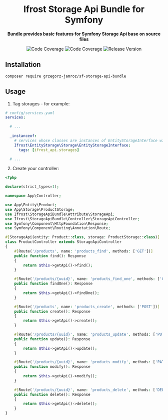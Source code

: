 <h1 align="center">Ifrost Storage Api Bundle for Symfony</h1>

<p align="center">
    <strong>Bundle provides basic features for Symfony Storage Api base on source files</strong>
</p>

<p align="center">
    <img src="https://img.shields.io/badge/php->=8.1-blue?colorB=%238892BF" alt="Code Coverage">  
    <img src="https://img.shields.io/badge/coverage-100%25-brightgreen" alt="Code Coverage">   
    <img src="https://img.shields.io/badge/release-v6.1.1-blue" alt="Release Version">   
</p>

## Installation

```
composer require grzegorz-jamroz/sf-storage-api-bundle
```

## Usage
1. Tag storages - for example:

```yaml
# config/services.yaml
services:

  # ...
  
  _instanceof:
    # services whose classes are instances of EntityStorageInterface will be tagged automatically
    Ifrost\EntityStorage\Storage\EntityStorageInterface:
      tags: [ifrost_api.storages]

  # ...
```

2. Create your controller:

```php
<?php

declare(strict_types=1);

namespace App\Controller;

use App\Entity\Product;
use App\Storage\ProductStorage;
use Ifrost\StorageApiBundle\Attribute\StorageApi;
use Ifrost\StorageApiBundle\Controller\StorageApiController;
use Symfony\Component\HttpFoundation\Response;
use Symfony\Component\Routing\Annotation\Route;

#[StorageApi(entity: Product::class, storage: ProductStorage::class)]
class ProductController extends StorageApiController
{
    #[Route('/products', name: 'products_find', methods: ['GET'])]
    public function find(): Response
    {
        return $this->getApi()->find();
    }

    #[Route('/products/{uuid}', name: 'products_find_one', methods: ['GET'])]
    public function findOne(): Response
    {
        return $this->getApi()->findOne();
    }

    #[Route('/products', name: 'products_create', methods: ['POST'])]
    public function create(): Response
    {
        return $this->getApi()->create();
    }

    #[Route('/products/{uuid}', name: 'products_update', methods: ['PUT'])]
    public function update(): Response
    {
        return $this->getApi()->update();
    }

    #[Route('/products/{uuid}', name: 'products_modify', methods: ['PATCH'])]
    public function modify(): Response
    {
        return $this->getApi()->modify();
    }

    #[Route('/products/{uuid}', name: 'products_delete', methods: ['DELETE'])]
    public function delete(): Response
    {
        return $this->getApi()->delete();
    }
}
```

